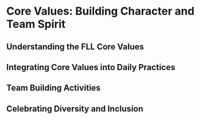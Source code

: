 # Core Values: Building Character and Team Spirit

## Understanding the FLL Core Values

## Integrating Core Values into Daily Practices

## Team Building Activities

## Celebrating Diversity and Inclusion